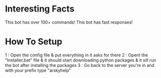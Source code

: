 # Interesting Facts
This bot has over 100+ commands!
This bot has fast responses!

# How To Setup
1 : Open the config file & put everything in it asks for there
2 : Opent the "Installer.bat" file & it should start downloading python packages & it sill run the bot after installing the packages
3 : Go back to the server you're in and with your prefix type "arskyhelp"
